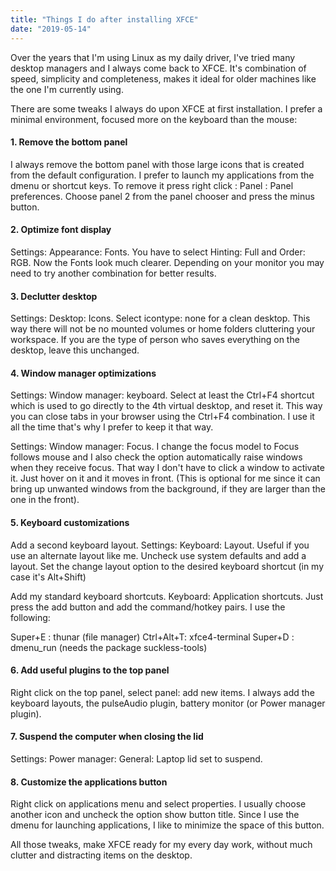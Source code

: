 ```yaml
---
title: "Things I do after installing XFCE"
date: "2019-05-14"
---
```


Over the years that I'm using Linux as my daily driver, I've tried many desktop managers and I always come back to XFCE. It's combination of speed, simplicity and completeness, makes it ideal for older machines like the one I'm currently using.

There are some tweaks I always do upon XFCE at first installation. I prefer a minimal environment, focused more on the keyboard than the mouse:

#### **1\. Remove the bottom panel**

I always remove the bottom panel with those large icons that is created from the default configuration. I prefer to launch my applications from the dmenu or shortcut keys. To remove it press right click : Panel : Panel preferences. Choose panel 2 from the panel chooser and press the minus button.

#### **2\. Optimize font display**

Settings: Appearance: Fonts. You have to select Hinting: Full and Order: RGB. Now the Fonts look much clearer. Depending on your monitor you may need to try another combination for better results.

#### **3\. Declutter desktop**

Settings: Desktop: Icons. Select icontype: none for a clean desktop. This way there will not be no mounted volumes or home folders cluttering your workspace. If you are the type of person who saves everything on the desktop, leave this unchanged.

#### **4\. Window manager optimizations**

Settings: Window manager: keyboard. Select at least the Ctrl+F4 shortcut which is used to go directly to the 4th virtual desktop, and reset it. This way you can close tabs in your browser using the Ctrl+F4 combination. I use it all the time that's why I prefer to keep it that way.

Settings: Window manager: Focus. I change the focus model to Focus follows mouse and I also check the option automatically raise windows when they receive focus. That way I don't have to click a window to activate it. Just hover on it and it moves in front. (This is optional for me since it can bring up unwanted windows from the background, if they are larger than the one in the front).

#### **5\. Keyboard customizations**

Add a second keyboard layout. Settings: Keyboard: Layout. Useful if you use an alternate layout like me. Uncheck use system defaults and add a layout. Set the change layout option to the desired keyboard shortcut (in my case it's Alt+Shift)

Add my standard keyboard shortcuts. Keyboard: Application shortcuts. Just press the add button and add the command/hotkey pairs. I use the following:

Super+E   : thunar (file manager)
Ctrl+Alt+T: xfce4-terminal
Super+D   : dmenu\_run (needs the package suckless-tools)

#### **6\. Add useful plugins to the top panel**

Right click on the top panel, select panel: add new items. I always add the keyboard layouts, the pulseAudio plugin, battery monitor (or Power manager plugin).

#### **7\. Suspend the computer when closing the lid**

Settings: Power manager: General: Laptop lid set to suspend.

#### **8\. Customize the applications button**

Right click on applications menu and select properties. I usually choose another icon and uncheck the option show button title. Since I use the dmenu for launching applications, I like to minimize the space of this button.

All those tweaks, make XFCE ready for my every day work, without much clutter and distracting items on the desktop.
